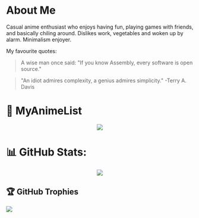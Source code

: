 # About Me
<div>
  <p>Casual anime enthusiast who enjoys having fun, playing games with friends, and basically chiling around. Dislikes work, vegetables and woken up by alarm. Minimalism enjoyer.</p>
</div>

My favourite quotes:
> A wise man once said: "If you know Assembly, every software is open source."

> "An idiot admires complexity, a genius admires simplicity." -Terry A. Davis


# 🍿 MyAnimeList
<div align="center">
  <a href="https://malsignature.com"><img src="https://malsignature.com/?/view?username=sodiumchloridy"/></a>
</div>

# 📊 GitHub Stats:
<div align="center">
  <img src="http://github-profile-summary-cards.vercel.app/api/cards/profile-details?username=Sodiumchloridy&theme=default" width="auto">
</div>

## 🏆 GitHub Trophies
[![](https://github-profile-trophy.vercel.app/?username=Sodiumchloridy&row=1&margin-w=4)](https://github.com/ryo-ma/github-profile-trophy)
